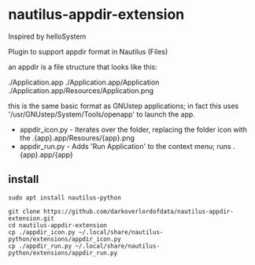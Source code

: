 # nautilus-appdir-extension

Inspired by helloSystem

Plugin to support appdir format in Nautilus (Files)

an appdir is a file structure that looks like this:

./Application.app
./Application.app/Application
./Application.app/Resources/Application.png

this is the same basic format as GNUstep applications; in fact this uses '/usr/GNUstep/System/Tools/openapp' to launch the app.

* appdir_icon.py  - Iterates over the folder, replacing the folder icon with the .{app}.app/Resoures/{app}.png
* appdir_run.py   - Adds 'Run Application' to the context menu; runs .{app}.app/{app} 


## install
```
sudo apt install nautilus-python

git clone https://github.com/darkoverlordofdata/nautilus-appdir-extension.git
cd nautilus-appdir-extension
cp ./appdir_icon.py ~/.local/share/nautilus-python/extensions/appdir_icon.py
cp ./appdir_run.py ~/.local/share/nautilus-python/extensions/appdir_run.py

```